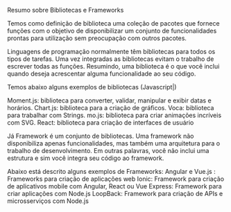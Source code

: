  Resumo sobre Bibliotecas e Frameworks 


Temos como definição de biblioteca uma coleção de pacotes que fornece funções com o objetivo de disponibilizar um conjunto de funcionalidades prontas para utilização sem preocupação com outros pacotes.

Linguagens de programação normalmente têm bibliotecas para todos os tipos de tarefas. Uma vez integradas as bibliotecas evitam o trabalho de escrever todas as funções. Resumindo, uma biblioteca é o que você inclui quando deseja acrescentar alguma funcionalidade ao seu código.

Temos abaixo alguns exemplos de bibliotecas (Javascript|)

Moment.js: biblioteca para converter, validar, manipular e exibir datas e horários.
Chart.js: biblioteca para a criação de gráficos.
Voca: biblioteca para trabalhar com Strings.
mo.js: biblioteca para criar animações incríveis com SVG.
React: biblioteca para criação de interfaces de usuário



Já Framework é um conjunto de bibliotecas. Uma framework não disponibiliza apenas funcionalidades, mas também uma arquitetura para o trabalho de desenvolvimento. Em outras palavras, você não inclui uma estrutura e sim você integra seu código ao framework.

Abaixo está descrito alguns exemplos de Frameworks:
Angular e Vue.js : Frameworks para criação de aplicações web
Ionic: Framework para criação de aplicativos mobile com Angular, React ou Vue
Express: Framework para criar aplicações com Node.js
LoopBack: Framework para criação de APIs e microsserviços com Node.js 

